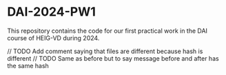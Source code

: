 # DAI-2024-PW1

This repository contains the code for our first practical work in the DAI course of HEIG-VD during 2024.

// TODO Add comment saying that files are different because hash is different
// TODO Same as before but to say message before and after has the same hash

